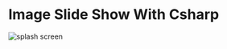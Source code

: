 # Image Slide Show With Csharp

![splash screen](https://user-images.githubusercontent.com/61135648/103546444-f92ac200-4edd-11eb-9f69-ca7e5641e6ba.gif)
